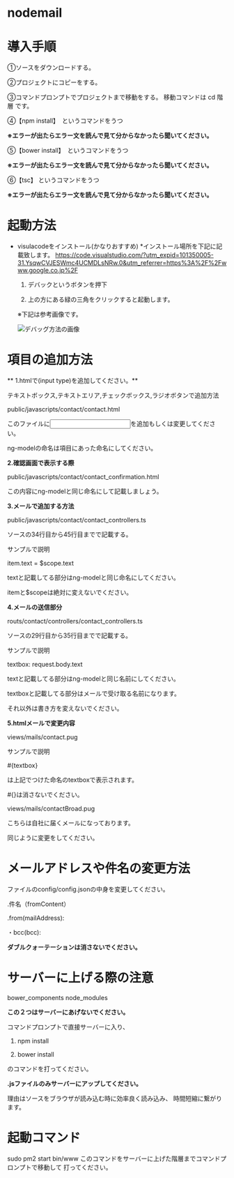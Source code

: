 # nodemail

# 導入手順
 ①ソースをダウンロードする。

 ②プロジェクトにコピーをする。

 ③コマンドプロンプトでプロジェクトまで移動をする。
 移動コマンドは
 cd 階層
 です。
 
 ④【npm install】　というコマンドをうつ
 
 **※エラーが出たらエラー文を読んで見て分からなかったら聞いてください。**

 ⑤【bower install】　というコマンドをうつ 
 
 **※エラーが出たらエラー文を読んで見て分からなかったら聞いてください。**

 ⑥【tsc】 というコマンドをうつ
 
 **※エラーが出たらエラー文を読んで見て分からなかったら聞いてください。**


# 起動方法

* visulacodeをインストール(かなりおすすめ)
  *インストール場所を下記に記載致します。
  <https://code.visualstudio.com/?utm_expid=101350005-31.YsqwCVJESWmc4UCMDLsNRw.0&utm_referrer=https%3A%2F%2Fwww.google.co.jp%2F>

  1. デバックというボタンを押下
  
  2. 上の方にある緑の三角をクリックすると起動します。
  
  ※下記は参考画像です。
  
  ![デバッグ方法の画像](http://cdn.dev.classmethod.jp/wp-content/uploads/2016/03/0113-640x286.png)


# 項目の追加方法

 ** 1.htmlで(input type)を追加してください。**
 
 テキストボックス,テキストエリア,チェックボックス,ラジオボタンで追加方法
 
 public/javascripts/contact/contact.html
 
 このファイルに<input type>を追加もしくは変更してください。
 
 ng-modelの命名は項目にあった命名にしてください。

 
 **2.確認画面で表示する際**
 
 public/javascripts/contact/contact_confirmation.html
 
 この内容にng-modelと同じ命名にして記載しましょう。


 **3.メールで追加する方法**
 
 public/javascripts/contact/contact_controllers.ts
 
 ソースの34行目から45行目までで記載する。
 
 サンプルで説明
 
 item.text = $scope.text
 
 textと記載してる部分はng-modelと同じ命名にしてください。
 
 itemと$scopeは絶対に変えないでください。
 
 
 **4.メールの送信部分**
 
 routs/contact/controllers/contact_controllers.ts
 
 ソースの29行目から35行目までで記載する。

 サンプルで説明
 
 textbox: request.body.text
 
 textと記載してる部分はng-modelと同じ名前にしてください。
 
 textboxと記載してる部分はメールで受け取る名前になります。
 
 それ以外は書き方を変えないでください。
 
 
 **5.htmlメールで変更内容**
 
 views/mails/contact.pug
 
 サンプルで説明
 
 #{textbox}
 
 は上記でつけた命名のtextboxで表示されます。
 
 #{}は消さないでください。
 
 
 views/mails/contactBroad.pug
 
 こちらは自社に届くメールになっております。
 
 同じように変更をしてください。
 

# メールアドレスや件名の変更方法
 
 ファイルのconfig/config.jsonの中身を変更してください。
 
 .件名（fromContent）
 
 .from(mailAddress):
 
 ・bcc(bcc):
 
 **ダブルクォーテーションは消さないでください。**

# サーバーに上げる際の注意
 bower_components
 node_modules

 **この２つはサーバーにあげないでください。** 

 コマンドプロンプトで直接サーバーに入り、
 
 1. npm install
 
 2. bower install

のコマンドを打ってください。

 **.jsファイルのみサーバーにアップしてください。** 
 
 理由はソースをブラウザが読み込む時に効率良く読み込み、
 時間短縮に繋がります。


# 起動コマンド
 sudo pm2 start bin/www
 このコマンドをサーバーに上げた階層までコマンドプロンプトで移動して
 打ってください。
